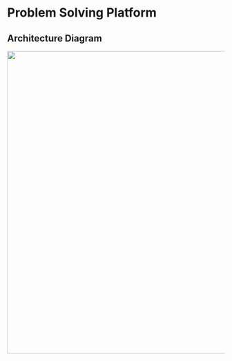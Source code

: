 # Problem Solving Platform

## Architecture Diagram

<div align='center'>
    <img src="https://github.com/TinayaW/Distributed-Systems-Mini-Project/assets/90247671/5958a077-178b-4839-bcf1-6d4b3f43aeb0" width="700" align="center">
</div>

